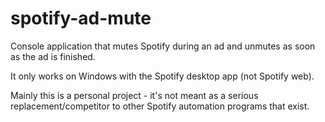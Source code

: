 # spotify-ad-mute
Console application that mutes Spotify during an ad and unmutes as soon as the ad is finished.

It only works on Windows with the Spotify desktop app (not Spotify web).

Mainly this is a personal project - it's not meant as a serious replacement/competitor to other Spotify automation programs that exist.
